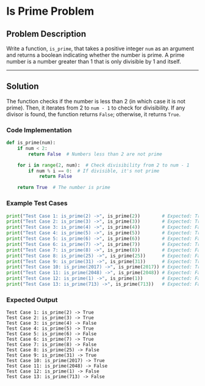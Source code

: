 # Is Prime Problem

## Problem Description
Write a function, `is_prime`, that takes a positive integer `num` as an argument and returns a boolean indicating whether the number is prime. A prime number is a number greater than 1 that is only divisible by 1 and itself.

---

## Solution

The function checks if the number is less than 2 (in which case it is not prime). Then, it iterates from 2 to `num - 1` to check for divisibility. If any divisor is found, the function returns `False`; otherwise, it returns `True`.

### Code Implementation
```python
def is_prime(num):
    if num < 2:
        return False  # Numbers less than 2 are not prime

    for i in range(2, num):  # Check divisibility from 2 to num - 1
        if num % i == 0:  # If divisible, it's not prime
            return False

    return True  # The number is prime
```
### Example Test Cases
``` python
print("Test Case 1: is_prime(2) ->", is_prime(2))        # Expected: True
print("Test Case 2: is_prime(3) ->", is_prime(3))        # Expected: True
print("Test Case 3: is_prime(4) ->", is_prime(4))        # Expected: False
print("Test Case 4: is_prime(5) ->", is_prime(5))        # Expected: True
print("Test Case 5: is_prime(6) ->", is_prime(6))        # Expected: False
print("Test Case 6: is_prime(7) ->", is_prime(7))        # Expected: True
print("Test Case 7: is_prime(8) ->", is_prime(8))        # Expected: False
print("Test Case 8: is_prime(25) ->", is_prime(25))      # Expected: False
print("Test Case 9: is_prime(31) ->", is_prime(31))      # Expected: True
print("Test Case 10: is_prime(2017) ->", is_prime(2017)) # Expected: True
print("Test Case 11: is_prime(2048) ->", is_prime(2048)) # Expected: False
print("Test Case 12: is_prime(1) ->", is_prime(1))       # Expected: False
print("Test Case 13: is_prime(713) ->", is_prime(713))   # Expected: False
```
### Expected Output
```
Test Case 1: is_prime(2) -> True
Test Case 2: is_prime(3) -> True
Test Case 3: is_prime(4) -> False
Test Case 4: is_prime(5) -> True
Test Case 5: is_prime(6) -> False
Test Case 6: is_prime(7) -> True
Test Case 7: is_prime(8) -> False
Test Case 8: is_prime(25) -> False
Test Case 9: is_prime(31) -> True
Test Case 10: is_prime(2017) -> True
Test Case 11: is_prime(2048) -> False
Test Case 12: is_prime(1) -> False
Test Case 13: is_prime(713) -> False
```
